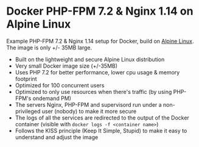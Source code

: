 # Docker PHP-FPM 7.2 & Nginx 1.14 on Alpine Linux
Example PHP-FPM 7.2 & Nginx 1.14 setup for Docker, build on [Alpine Linux](http://www.alpinelinux.org/).
The image is only +/- 35MB large.


* Built on the lightweight and secure Alpine Linux distribution
* Very small Docker image size (+/-35MB)
* Uses PHP 7.2 for better performance, lower cpu usage & memory footprint
* Optimized for 100 concurrent users
* Optimized to only use resources when there's traffic (by using PHP-FPM's ondemand PM)
* The servers Nginx, PHP-FPM and supervisord run under a non-privileged user (nobody) to make it more secure
* The logs of all the services are redirected to the output of the Docker container (visible with `docker logs -f <container name>`)
* Follows the KISS principle (Keep It Simple, Stupid) to make it easy to understand and adjust the image



